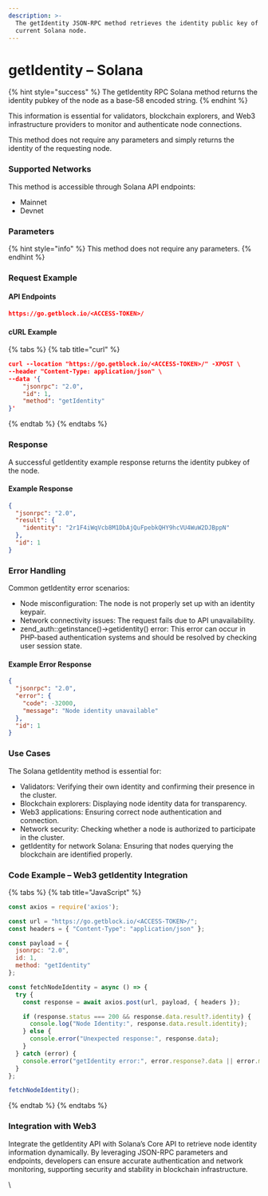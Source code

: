 ```yaml
---
description: >-
  The getIdentity JSON-RPC method retrieves the identity public key of the
  current Solana node.
---
```


# getIdentity – Solana

{% hint style="success" %}
The getIdentity RPC Solana method returns the identity pubkey of the node as a base-58 encoded string.&#x20;
{% endhint %}

This information is essential for validators, blockchain explorers, and Web3 infrastructure providers to monitor and authenticate node connections.

This method does not require any parameters and simply returns the identity of the requesting node.

### Supported Networks

This method is accessible through Solana API endpoints:

* Mainnet
* Devnet

### Parameters

{% hint style="info" %}
This method does not require any parameters.
{% endhint %}

### Request Example

#### API Endpoints

```json
https://go.getblock.io/<ACCESS-TOKEN>/
```

#### cURL Example

{% tabs %}
{% tab title="curl" %}
```json
curl --location "https://go.getblock.io/<ACCESS-TOKEN>/" -XPOST \
--header "Content-Type: application/json" \
--data '{
    "jsonrpc": "2.0",
    "id": 1,
    "method": "getIdentity"
}'
```
{% endtab %}
{% endtabs %}

### Response

A successful getIdentity example response returns the identity pubkey of the node.

#### Example Response

```json
{
  "jsonrpc": "2.0",
  "result": {
    "identity": "2r1F4iWqVcb8M1DbAjQuFpebkQHY9hcVU4WuW2DJBppN"
  },
  "id": 1
}
```

### Error Handling

Common getIdentity error scenarios:

* Node misconfiguration: The node is not properly set up with an identity keypair.
* Network connectivity issues: The request fails due to API unavailability.
* zend\_auth::getinstance()->getidentity() error: This error can occur in PHP-based authentication systems and should be resolved by checking user session state.

#### Example Error Response

```json
{
  "jsonrpc": "2.0",
  "error": {
    "code": -32000,
    "message": "Node identity unavailable"
  },
  "id": 1
}
```

### Use Cases

The Solana getIdentity method is essential for:

* Validators: Verifying their own identity and confirming their presence in the cluster.
* Blockchain explorers: Displaying node identity data for transparency.
* Web3 applications: Ensuring correct node authentication and connection.
* Network security: Checking whether a node is authorized to participate in the cluster.
* getIdentity for network Solana: Ensuring that nodes querying the blockchain are identified properly.

### Code Example – Web3 getIdentity Integration

{% tabs %}
{% tab title="JavaScript" %}
```javascript
const axios = require('axios');

const url = "https://go.getblock.io/<ACCESS-TOKEN>/"; 
const headers = { "Content-Type": "application/json" };

const payload = {
  jsonrpc: "2.0",
  id: 1,
  method: "getIdentity"
};

const fetchNodeIdentity = async () => {
  try {
    const response = await axios.post(url, payload, { headers });

    if (response.status === 200 && response.data.result?.identity) {
      console.log("Node Identity:", response.data.result.identity);
    } else {
      console.error("Unexpected response:", response.data);
    }
  } catch (error) {
    console.error("getIdentity error:", error.response?.data || error.message);
  }
};

fetchNodeIdentity();

```
{% endtab %}
{% endtabs %}

### Integration with Web3

Integrate the getIdentity API with Solana’s Core API to retrieve node identity information dynamically. By leveraging JSON-RPC parameters and endpoints, developers can ensure accurate authentication and network monitoring, supporting security and stability in blockchain infrastructure.

\
